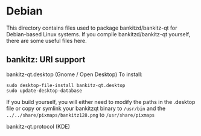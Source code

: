 
Debian
====================
This directory contains files used to package bankitzd/bankitz-qt
for Debian-based Linux systems. If you compile bankitzd/bankitz-qt yourself, there are some useful files here.

## bankitz: URI support ##


bankitz-qt.desktop  (Gnome / Open Desktop)
To install:

	sudo desktop-file-install bankitz-qt.desktop
	sudo update-desktop-database

If you build yourself, you will either need to modify the paths in
the .desktop file or copy or symlink your bankitzqt binary to `/usr/bin`
and the `../../share/pixmaps/bankitz128.png` to `/usr/share/pixmaps`

bankitz-qt.protocol (KDE)

